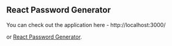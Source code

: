 
## React Password Generator

You can check out the application here - http://localhost:3000/

or [React Password Generator](https://fervent-volhard-f2991a.netlify.app/).





